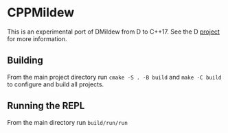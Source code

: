 # CPPMildew

This is an experimental port of DMildew from D to C++17. See the D [project](https://github.com/pillager86/dmildew) for more information.

## Building

From the main project directory run `cmake -S . -B build` and `make -C build` to configure and build all projects.

## Running the REPL

From the main directory run `build/run/run`